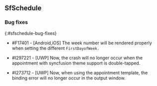 ## SfSchedule

### Bug fixes
{:#sfschedule-bug-fixes}

* \#F17401  - [Android,iOS] The week number will be rendered properly when setting the different `FirstDayofWeek.`

* \#I297221 - [UWP] Now, the crash will no longer occur when the appointment with syncfusion theme support is double-tapped.

* \#I273712 - [UWP] Now, when using the appointment template, the binding error will no longer occur in the output window.

